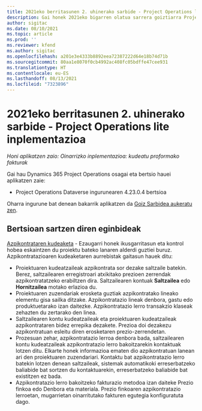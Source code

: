 ```yaml
---
title: 2021eko berritasunen 2. uhinerako sarbide - Project Operations lite inplementazioa
description: Gai honek 2021eko bigarren olatua sarrera goiztiarra Project Operations lite-ren inplementazioan eskuragarri dauden eginbideei buruzko informazioa eskaintzen du.
author: sigitac
ms.date: 08/10/2021
ms.topic: article
ms.prod: ''
ms.reviewer: kfend
ms.author: sigitac
ms.openlocfilehash: a201e3e4333b8892eea72387222d64e18b74d71b
ms.sourcegitcommit: 80aa1e8070f0cb4992ac408fc05bdffe47cee931
ms.translationtype: HT
ms.contentlocale: eu-ES
ms.lasthandoff: 08/13/2021
ms.locfileid: "7323896"
---
```

# <a name="whats-new-2021-wave-2-early-access---project-operations-lite-deployment"></a>2021eko berritasunen 2. uhinerako sarbide - Project Operations lite inplementazioa

_Honi aplikatzen zaio: Oinarrizko inplementazioa: kudeatu proformako fakturak_

Gai hau Dynamics 365 Project Operations osagai eta bertsio hauei aplikatzen zaie:

  - Project Operations Dataverse ingurunearen 4.23.0.4 bertsioa

Oharra ingurune bat denean bakarrik aplikatzen da [Goiz Sarbidea aukeratu zen](/power-platform/admin/opt-in-early-access-updates#how-to-enable-early-access-updates).

## <a name="features-included-in-this-release"></a>Bertsioan sartzen diren eginbideak

[Azpikontrataren kudeaketa](../subcontracting/subcontracting_EA_scope.md) - Ezaugarri honek ikusgarritasun eta kontrol hobea eskaintzen du proiektu bateko lanaren alderdi guztiei buruz. Azpikontratazioaren kudeaketaren aurrebistak gaitasun hauek ditu:

  - Proiektuaren kudeatzaileak azpikontrata sor dezake saltzaile batekin. Berez, saltzailearen erregistroari atxikitako prezioen zerrendak azpikontratatzeko erabiltzen dira. Saltzailearen kontuak **Saltzailea** edo **Hornitzailea** motako erlazioa du.
  - Proiektuaren zuzendariak erosketa guztiak azpikontratako lineako elementu gisa sailka ditzake. Azpikontratazio lineak denbora, gastu edo produktuetarako izan daitezke. Azpikontratazio lerro transakzio klaseak zehazten du zertarako den linea.
  - Saltzailearen kontu kudeatzaileak eta proiektuaren kudeatzaileak azpikontrataren bidez errepika dezakete. Prezioa doi dezakezu azpikontratuan esleitu diren erosketaren prezio-zerrendetan.
  - Prozesuan zehar, azpikontratazio lerroa denbora bada, saltzailearen kontu kudeatzaileak azpikontratazio lerro bakoitzarekin kontaktuak lotzen ditu. Elkarte honek informazioa ematen dio azpikontratuan lanean ari den proiektuaren zuzendariari. Kontaktu bat azpikontratazio lerro batekin lotzen denean saltzaileak, sistemak automatikoki erreserbatzeko baliabide bat sortzen du kontaktuarekin, erreserbatzeko baliabide bat existitzen ez bada.
  - Azpikontratazio lerro bakoitzeko fakturazio metodoa izan daiteke Prezio finkoa edo Denbora eta materiala. Prezio finkoaren azpikontratazio lerroetan, mugarrietan oinarritutako fakturen egutegia konfiguratuta dago.
